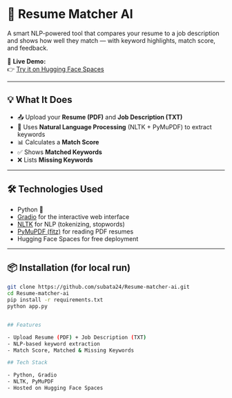 # 📄 Resume Matcher AI

A smart NLP-powered tool that compares your resume to a job description and shows how well they match — with keyword highlights, match score, and feedback.

🚀 **Live Demo:**  
👉 [Try it on Hugging Face Spaces](https://huggingface.co/spaces/Subata24/Resume-matcher-ai)

---

## 💡 What It Does

- 📤 Upload your **Resume (PDF)** and **Job Description (TXT)**
- 🧠 Uses **Natural Language Processing** (NLTK + PyMuPDF) to extract keywords
- 📊 Calculates a **Match Score**
- ✅ Shows **Matched Keywords**
- ❌ Lists **Missing Keywords**

---

## 🛠️ Technologies Used

- Python 🐍  
- [Gradio](https://www.gradio.app/) for the interactive web interface  
- [NLTK](https://www.nltk.org/) for NLP (tokenizing, stopwords)  
- [PyMuPDF (fitz)](https://pymupdf.readthedocs.io/en/latest/) for reading PDF resumes  
- Hugging Face Spaces for free deployment

---

## 📦 Installation (for local run)

```bash
git clone https://github.com/subata24/Resume-matcher-ai.git
cd Resume-matcher-ai
pip install -r requirements.txt
python app.py


## Features

- Upload Resume (PDF) + Job Description (TXT)
- NLP-based keyword extraction
- Match Score, Matched & Missing Keywords

## Tech Stack

- Python, Gradio
- NLTK, PyMuPDF
- Hosted on Hugging Face Spaces
